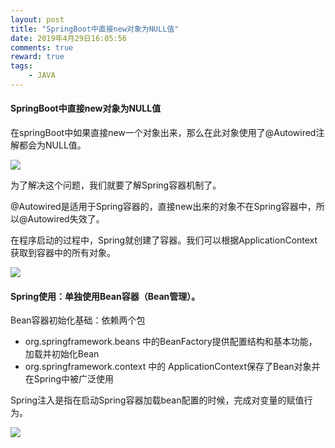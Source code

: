 ```yaml
---
layout: post
title: "SpringBoot中直接new对象为NULL值"
date: 2019年4月29日16:05:56
comments: true
reward: true
tags: 
	- JAVA
---
```

#### SpringBoot中直接new对象为NULL值

在springBoot中如果直接new一个对象出来，那么在此对象使用了@Autowired注解都会为NULL值。

![](http://ww1.sinaimg.cn/large/aacc02d8ly1g2ic3hf2v3j215g0le40u.jpg)

为了解决这个问题，我们就要了解Spring容器机制了。

@Autowired是适用于Spring容器的，直接new出来的对象不在Spring容器中，所以@Autowired失效了。

在程序启动的过程中，Spring就创建了容器。我们可以根据ApplicationContext获取到容器中的所有对象。

![](http://ww1.sinaimg.cn/large/aacc02d8ly1g2icmib810j20ov02ywep.jpg)

#### Spring使用：单独使用Bean容器（Bean管理）。

Bean容器初始化基础：依赖两个包

- org.springframework.beans 中的BeanFactory提供配置结构和基本功能，加载并初始化Bean
- org.springframework.context 中的 ApplicationContext保存了Bean对象并在Spring中被广泛使用

Spring注入是指在启动Spring容器加载bean配置的时候，完成对变量的赋值行为。

![](http://ww1.sinaimg.cn/large/aacc02d8ly1fxv1dg2ewfj20wp0c70ue.jpg)